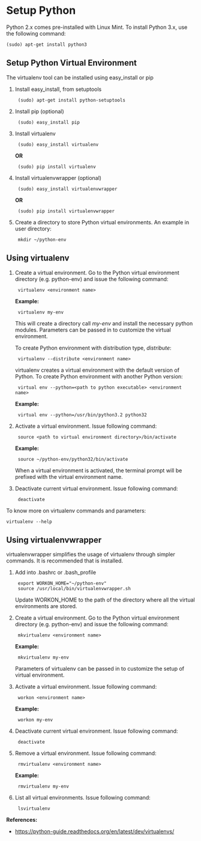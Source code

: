 Setup Python
============

Python 2.x comes pre-installed with Linux Mint. To install Python 3.x, use the following command:

	(sudo) apt-get install python3


Setup Python Virtual Environment
---------------------------------

The virtualenv tool can be installed using easy_install or pip

1. Install easy_install, from setuptools

		(sudo) apt-get install python-setuptools


2. Install pip (optional)

		(sudo) easy_install pip


3. Install virtualenv

		(sudo) easy_install virtualenv


	**OR**

		(sudo) pip install virtualenv


4. Install virtualenvwrapper (optional)

		(sudo) easy_install virtualenvwrapper


	**OR**

		(sudo) pip install virtualenvwrapper


5. Create a directory to store Python virtual environments. An example in user directory:

		mkdir ~/python-env


Using virtualenv
-----------------

1. Create a virtual environment. Go to the Python virtual environment directory (e.g. python-env) and issue the following command:

		virtualenv <environment name>


	**Example:**

		virtualenv my-env


	This will create a directory call _my-env_ and install the necessary python modules. Parameters can be passed in to customize the virtual environment.

	To create Python environment with distribution type, _distribute_:

		virtualenv --distribute <environment name>


	virtualenv creates a virtual environment with the default version of Python. To create Python environment with another Python version:

		virtual env --python=<path to python executable> <environment name>


	**Example:**

		virtual env --python=/usr/bin/python3.2 python32


2. Activate a virtual environment. Issue following command:

		source <path to virtual environment directory>/bin/activate


	**Example:**

		source ~/python-env/python32/bin/activate


	When a virtual environment is activated, the terminal prompt will be prefixed with the virtual environment name.

3. Deactivate current virtual environment. Issue following command:

		deactivate



To know more on virtualenv commands and parameters:

	virtualenv --help


Using virtualenvwrapper
-----------------------

virtualenvwrapper simplifies the usage of virtualenv through simpler commands. It is recommended that is installed.

1. Add into .bashrc or .bash_profile

		export WORKON_HOME="~/python-env"
		source /usr/local/bin/virtualenvwrapper.sh

	Update WORKON_HOME to the path of the directory where all the virtual environments are stored.


2. Create a virtual environment. Go to the Python virtual environment directory (e.g. python-env) and issue the following command:

		mkvirtualenv <environment name>


	**Example:**

		mkvirtualenv my-env


	Parameters of virtualenv can be passed in to customize the setup of virtual environment.


2. Activate a virtual environment. Issue following command:

		workon <environment name>


	**Example:**

		workon my-env


3. Deactivate current virtual environment. Issue following command:

		deactivate


4. Remove a virtual environment. Issue following command:

		rmvirtualenv <environment name>


	**Example:**

		rmvirtualenv my-env


5. List all virtual environments. Issue following command:

		lsvirtualenv


**References:**
* https://python-guide.readthedocs.org/en/latest/dev/virtualenvs/

